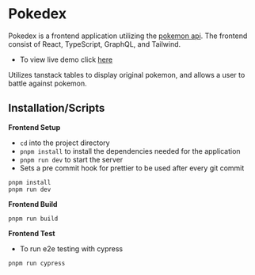 # Pokedex

Pokedex is a frontend application utilizing the [pokemon api](https://pokeapi.co/).
The frontend consist of React, TypeScript, GraphQL, and Tailwind.

- To view live demo click [here](https://pokedex-benson.netlify.app/)

Utilizes tanstack tables to display original pokemon, and allows a user to battle against pokemon.

## Installation/Scripts

**Frontend Setup**

- `cd` into the project directory
- `pnpm install` to install the dependencies needed for the application
- `pnpm run dev` to start the server
- Sets a pre commit hook for prettier to be used after every git commit

```console
pnpm install
pnpm run dev
```

**Frontend Build**

```console
pnpm run build
```

**Frontend Test**

- To run e2e testing with cypress

```console
pnpm run cypress
```
